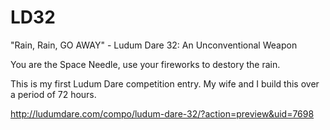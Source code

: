 # LD32
"Rain, Rain, GO AWAY" - Ludum Dare 32: An Unconventional Weapon

You are the Space Needle, use your fireworks to destory the rain. 

This is my first Ludum Dare competition entry. My wife and I build this over a period of 72 hours.

http://ludumdare.com/compo/ludum-dare-32/?action=preview&uid=7698
